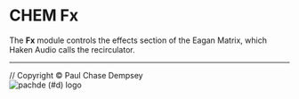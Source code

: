 # CHEM Fx

The **Fx** module controls the effects section of the Eagan Matrix, which Haken Audio calls the recirculator.

---

// Copyright © Paul Chase Dempsey\
![pachde (#d) logo](./image/Logo.svg)